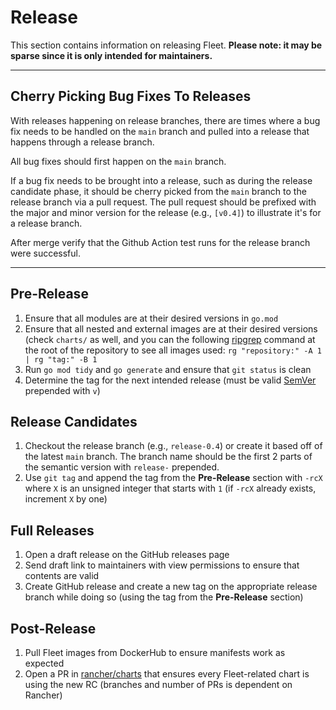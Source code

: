 # Release

This section contains information on releasing Fleet.
**Please note: it may be sparse since it is only intended for maintainers.**

---

## Cherry Picking Bug Fixes To Releases

With releases happening on release branches, there are times where a bug fix needs to be handled on the `main` branch and pulled into a release that happens through a release branch.

All bug fixes should first happen on the `main` branch.

If a bug fix needs to be brought into a release, such as during the release candidate phase, it should be cherry picked from the `main` branch to the release branch via a pull request. The pull request should be prefixed with the major and minor version for the release (e.g., `[v0.4]`) to illustrate it's for a release branch.

After merge verify that the Github Action test runs for the release branch were successful.

---

## Pre-Release

1. Ensure that all modules are at their desired versions in `go.mod`
1. Ensure that all nested and external images are at their desired versions (check `charts/` as well, and you can the following [ripgrep](https://github.com/BurntSushi/ripgrep) command at the root of the repository to see all images used: `rg "repository:" -A 1 | rg "tag:" -B 1`
1. Run `go mod tidy` and `go generate` and ensure that `git status` is clean
1. Determine the tag for the next intended release (must be valid [SemVer](https://semver.org/) prepended with `v`)

## Release Candidates

1. Checkout the release branch (e.g., `release-0.4`) or create it based off of the latest `main` branch. The branch name should be the first 2 parts of the semantic version with `release-` prepended.
1. Use `git tag` and append the tag from the **Pre-Release** section with `-rcX` where `X` is an unsigned integer that starts with `1` (if `-rcX` already exists, increment `X` by one)

## Full Releases

1. Open a draft release on the GitHub releases page
1. Send draft link to maintainers with view permissions to ensure that contents are valid
1. Create GitHub release and create a new tag on the appropriate release branch while doing so (using the tag from the **Pre-Release** section)

## Post-Release

1. Pull Fleet images from DockerHub to ensure manifests work as expected
1. Open a PR in [rancher/charts](https://github.com/rancher/charts) that ensures every Fleet-related chart is using the new RC (branches and number of PRs is dependent on Rancher)


